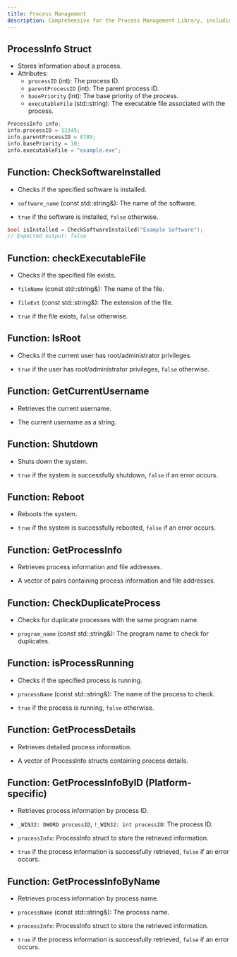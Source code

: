 ```yaml
---
title: Process Management
description: Comprehensive for the Process Management Library, including the ProcessInfo struct and functions for checking software installation, file existence, user privileges, system shutdown and reboot, process information retrieval, and duplicate process detection.
---
```


## ProcessInfo Struct

- Stores information about a process.
- Attributes:
  - `processID` (int): The process ID.
  - `parentProcessID` (int): The parent process ID.
  - `basePriority` (int): The base priority of the process.
  - `executableFile` (std::string): The executable file associated with the process.

```cpp
ProcessInfo info;
info.processID = 12345;
info.parentProcessID = 6789;
info.basePriority = 10;
info.executableFile = "example.exe";
```

## Function: CheckSoftwareInstalled

- Checks if the specified software is installed.

- `software_name` (const std::string&): The name of the software.

- `true` if the software is installed, `false` otherwise.

```cpp
bool isInstalled = CheckSoftwareInstalled("Example Software");
// Expected output: false
```

## Function: checkExecutableFile

- Checks if the specified file exists.

- `fileName` (const std::string&): The name of the file.
- `fileExt` (const std::string&): The extension of the file.

- `true` if the file exists, `false` otherwise.

## Function: IsRoot

- Checks if the current user has root/administrator privileges.

- `true` if the user has root/administrator privileges, `false` otherwise.

## Function: GetCurrentUsername

- Retrieves the current username.

- The current username as a string.

## Function: Shutdown

- Shuts down the system.

- `true` if the system is successfully shutdown, `false` if an error occurs.

## Function: Reboot

- Reboots the system.

- `true` if the system is successfully rebooted, `false` if an error occurs.

## Function: GetProcessInfo

- Retrieves process information and file addresses.

- A vector of pairs containing process information and file addresses.

## Function: CheckDuplicateProcess

- Checks for duplicate processes with the same program name.

- `program_name` (const std::string&): The program name to check for duplicates.

## Function: isProcessRunning

- Checks if the specified process is running.

- `processName` (const std::string&): The name of the process to check.

- `true` if the process is running, `false` otherwise.

## Function: GetProcessDetails

- Retrieves detailed process information.

- A vector of ProcessInfo structs containing process details.

## Function: GetProcessInfoByID (Platform-specific)

- Retrieves process information by process ID.

- `_WIN32: DWORD processID`, `!_WIN32: int processID`: The process ID.
- `processInfo`: ProcessInfo struct to store the retrieved information.

- `true` if the process information is successfully retrieved, `false` if an error occurs.

## Function: GetProcessInfoByName

- Retrieves process information by process name.

- `processName` (const std::string&): The process name.
- `processInfo`: ProcessInfo struct to store the retrieved information.

- `true` if the process information is successfully retrieved, `false` if an error occurs.
